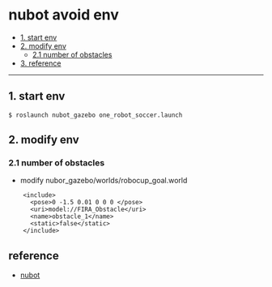# nubot avoid env
<!-- TOC -->
- [1. start env](#1-start-env)
- [2. modify env](#2-modify-env)
    - [2.1 number of obstacles](#21-number-of-obstacles)
- [3. reference](#reference)
<!-- /TOC -->
---
## 1. start env
```
$ roslaunch nubot_gazebo one_robot_soccer.launch
```
## 2. modify env

### 2.1 number of obstacles
* modify nubor_gazebo/worlds/robocup_goal.world 
```
    <include>
      <pose>0 -1.5 0.01 0 0 0 </pose>
      <uri>model://FIRA_Obstacle</uri>
      <name>obstacle_1</name>
      <static>false</static>
    </include>
```


    
## reference 
* [nubot](https://github.com/nubot-nudt/gazebo_visual)
